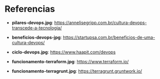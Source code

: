 # Referencias

* __pilares-devops.jpg__: https://annelisegripp.com.br/cultura-devops-transcede-a-tecnologia/

* __beneficios-devops-jpg__: https://startupsa.com.br/beneficios-de-uma-cultura-devops/

* __ciclo-devops.jpg__: https://www.haapit.com/devops

* __funcionamento-terraform.jpg__: https://www.terraform.io/

* __funcionamento-terragrunt.jpg__: https://terragrunt.gruntwork.io/